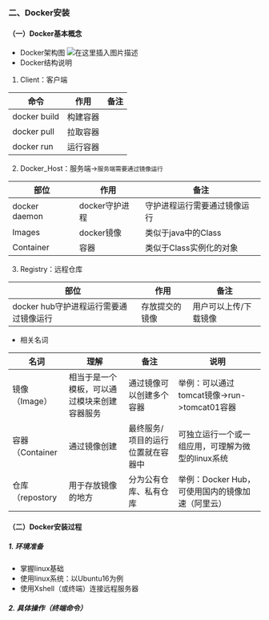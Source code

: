 ### 二、Docker安装
#### （一）Docker基本概念
* Docker架构图
![在这里插入图片描述](https://img-blog.csdnimg.cn/20200901205548755.png?x-oss-process=image/watermark,type_ZmFuZ3poZW5naGVpdGk,shadow_10,text_aHR0cHM6Ly9ibG9nLmNzZG4ubmV0L1BldGVyVmVn,size_16,color_FFFFFF,t_70#pic_center)
* Docker结构说明
1. Client：客户端  

|命令|作用|备注|
|--|--|--|
|docker build|构建容器||
|docker pull|拉取容器||
|docker run|运行容器||
2. Docker_Host：服务端->`服务端需要通过镜像运行`

|部位|作用|备注|
|--|--|--|
|docker daemon|docker守护进程|守护进程运行需要通过镜像运行|
|Images|docker镜像|类似于java中的Class|
|Container|容器|类似于Class实例化的对象|
3. Registry：远程仓库

|部位|作用|备注|
|--|--|--|
|docker hub守护进程运行需要通过镜像运行|存放提交的镜像|用户可以上传/下载镜像|

* 相关名词

 |名词|理解|备注|说明|
|--|--|--|--|
|镜像（Image）|相当于是一个模板，可以通过模块来创建容器服务|通过镜像可以创建多个容器|举例：可以通过tomcat镜像->run->tomcat01容器|
|容器（Container|通过镜像创建|最终服务/项目的运行位置就在容器中|可独立运行一个或一组应用，可理解为微型的linux系统|
|仓库（repostory|用于存放镜像的地方|分为公有仓库、私有仓库|举例：Docker Hub，可使用国内的镜像加速（阿里云）|

#### （二）Docker安装过程
##### 1. 环境准备
* 掌握linux基础
* 使用linux系统：以Ubuntu16为例
* 使用Xshell（或终端）连接远程服务器

##### 2. 具体操作（终端命令）
